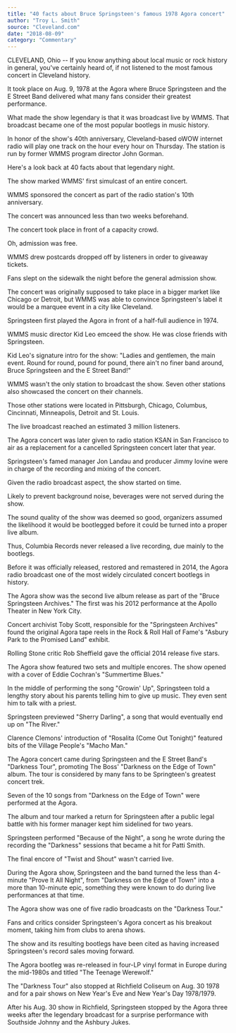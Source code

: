 ```yaml
---
title: "40 facts about Bruce Springsteen's famous 1978 Agora concert"
author: "Troy L. Smith"
source: "Cleveland.com"
date: "2018-08-09"
category: "Commentary"
---
```


CLEVELAND, Ohio -- If you know anything about local music or rock history in general, you've certainly heard of, if not listened to the most famous concert in Cleveland history.

It took place on Aug. 9, 1978 at the Agora where Bruce Springsteen and the E Street Band delivered what many fans consider their greatest performance.

What made the show legendary is that it was broadcast live by WMMS. That broadcast became one of the most popular bootlegs in music history.

In honor of the show's 40th anniversary, Cleveland-based oWOW internet radio will play one track on the hour every hour on Thursday. The station is run by former WMMS program director John Gorman.

Here's a look back at 40 facts about that legendary night.

The show marked WMMS' first simulcast of an entire concert.

WMMS sponsored the concert as part of the radio station's 10th anniversary.

The concert was announced less than two weeks beforehand.

The concert took place in front of a capacity crowd.

Oh, admission was free.

WMMS drew postcards dropped off by listeners in order to giveaway tickets.

Fans slept on the sidewalk the night before the general admission show.

The concert was originally supposed to take place in a bigger market like Chicago or Detroit, but WMMS was able to convince Springsteen's label it would be a marquee event in a city like Cleveland.

Springsteen first played the Agora in front of a half-full audience in 1974.

WMMS music director Kid Leo emceed the show. He was close friends with Springsteen.

Kid Leo's signature intro for the show: "Ladies and gentlemen, the main event. Round for round, pound for pound, there ain't no finer band around, Bruce Springsteen and the E Street Band!"

WMMS wasn't the only station to broadcast the show. Seven other stations also showcased the concert on their channels.

Those other stations were located in Pittsburgh, Chicago, Columbus, Cincinnati, Minneapolis, Detroit and St. Louis.

The live broadcast reached an estimated 3 million listeners.

The Agora concert was later given to radio station KSAN in San Francisco to air as a replacement for a cancelled Springsteen concert later that year.

Springsteen's famed manager Jon Landau and producer Jimmy Iovine were in charge of the recording and mixing of the concert.

Given the radio broadcast aspect, the show started on time.

Likely to prevent background noise, beverages were not served during the show.

The sound quality of the show was deemed so good, organizers assumed the likelihood it would be bootlegged before it could be turned into a proper live album.

Thus, Columbia Records never released a live recording, due mainly to the bootlegs.

Before it was officially released, restored and remastered in 2014, the Agora radio broadcast one of the most widely circulated concert bootlegs in history.

The Agora show was the second live album release as part of the "Bruce Springsteen Archives." The first was his 2012 performance at the Apollo Theater in New York City.

Concert archivist Toby Scott, responsible for the "Springsteen Archives" found the original Agora tape reels in the Rock & Roll Hall of Fame's "Asbury Park to the Promised Land" exhibit.

Rolling Stone critic Rob Sheffield gave the official 2014 release five stars.

The Agora show featured two sets and multiple encores. The show opened with a cover of Eddie Cochran's "Summertime Blues."

In the middle of performing the song "Growin' Up", Springsteen told a lengthy story about his parents telling him to give up music. They even sent him to talk with a priest.

Springsteen previewed "Sherry Darling", a song that would eventually end up on "The River."

Clarence Clemons' introduction of "Rosalita (Come Out Tonight)" featured bits of the Village People's "Macho Man."

The Agora concert came during Springsteen and the E Street Band's "Darkness Tour", promoting The Boss' "Darkness on the Edge of Town" album. The tour is considered by many fans to be Springteen's greatest concert trek.

Seven of the 10 songs from "Darkness on the Edge of Town" were performed at the Agora.

The album and tour marked a return for Springsteen after a public legal battle with his former manager kept him sidelined for two years.

Springsteen performed "Because of the Night", a song he wrote during the recording the "Darkness" sessions that became a hit for Patti Smith.

The final encore of "Twist and Shout" wasn't carried live.

During the Agora show, Springsteen and the band turned the less than 4-minute "Prove It All Night", from "Darkness on the Edge of Town" into a more than 10-minute epic, something they were known to do during live performances at that time.

The Agora show was one of five radio broadcasts on the "Darkness Tour."

Fans and critics consider Springsteen's Agora concert as his breakout moment, taking him from clubs to arena shows.

The show and its resulting bootlegs have been cited as having increased Springsteen's record sales moving forward.

The Agora bootleg was re-released in four-LP vinyl format in Europe during the mid-1980s and titled "The Teenage Werewolf."

The "Darkness Tour" also stopped at Richfield Coliseum on Aug. 30 1978 and for a pair shows on New Year's Eve and New Year's Day 1978/1979.

After his Aug. 30 show in Richfield, Springsteen stopped by the Agora three weeks after the legendary broadcast for a surprise performance with Southside Johnny and the Ashbury Jukes.